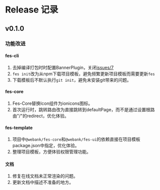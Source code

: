 # Release 记录


## v0.1.0

### 功能改进

#### fes-cli
1. 去掉编译打包时时配置BannerPlugin，关闭[issues/7](https://github.com/WeBankFinTech/fes.js/issues/7) 
2. `fes init`改为从npm下载项目模板，避免频繁更新项目模板而需要更新`fes`
3. 下载模板后不默认执行`git init`，避免未安装git带来的问题。
   
#### fes-core
1.  Fes-Core替换Icon组件为ionicons图标。
2.  首次运行时，跳转路由改为直接跳转到defaultPage，而不是通过设置根路由"/"的redirect，优化体验。

#### fes-template
1. 项目中`@webank/fes-core`和`@webank/fes-ui`的依赖直接在项目模板package.json中指定，优化体验。
2. 整理项目模板，方便体验权限管理功能。

#### 文档
1.  修复在线文档未正常渲染的问题。
2.  更新文档中描述不准备的地方。       